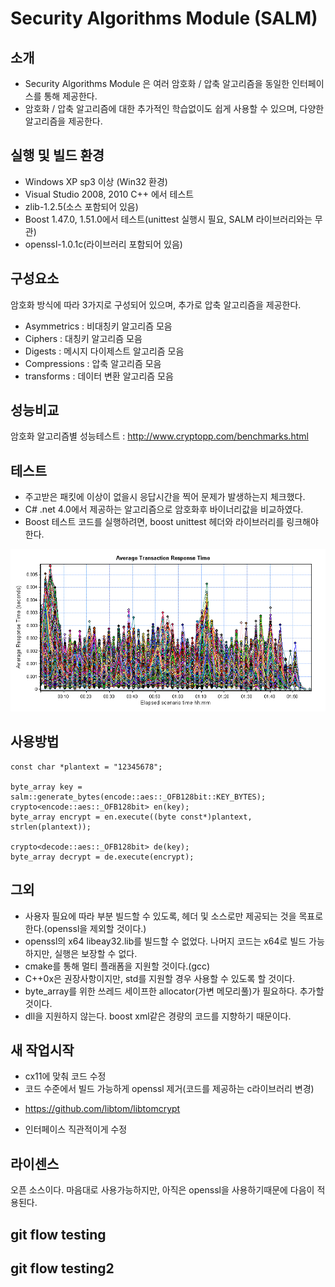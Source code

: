 # Security Algorithms Module (SALM)

## 소개

* Security Algorithms Module 은 여러 암호화 / 압축 알고리즘을 동일한 인터페이스를 통해 제공한다.
* 암호화 / 압축 알고리즘에 대한 추가적인 학습없이도 쉽게 사용할 수 있으며, 다양한 알고리즘을 제공한다.

## 실행 및 빌드 환경

* Windows XP sp3 이상 (Win32 환경)
* Visual Studio 2008, 2010 C++ 에서 테스트
* zlib-1.2.5(소스 포함되어 있음)
* Boost 1.47.0, 1.51.0에서 테스트(unittest 실행시 필요, SALM 라이브러리와는 무관)
* openssl-1.0.1c(라이브러리 포함되어 있음)

## 구성요소

암호화 방식에 따라 3가지로 구성되어 있으며, 추가로 압축 알고리즘을 제공한다.
* Asymmetrics  : 비대칭키 알고리즘 모음
* Ciphers      : 대칭키 알고리즘 모음
* Digests      : 메시지 다이제스트 알고리즘 모음
* Compressions : 압축 알고리즘 모음 
* transforms   : 데이터 변환 알고리즘 모음 

## 성능비교

암호화 알고리즘별 성능테스트 : http://www.cryptopp.com/benchmarks.html

## 테스트

* 주고받은 패킷에 이상이 없을시 응답시간을 찍어 문제가 발생하는지 체크했다.
* C# .net 4.0에서 제공하는 알고리즘으로 암호화후 바이너리값을 비교하였다.
* Boost 테스트 코드를 실행하려면, boost unittest 헤더와 라이브러리를 링크해야 한다.

![screenshot](https://github.com/ofsoul/SALM/raw/master/sosemanuk_2hour_test.png)

## 사용방법

	const char *plantext = "12345678";

	byte_array key = salm::generate_bytes(encode::aes::_OFB128bit::KEY_BYTES);
	crypto<encode::aes::_OFB128bit> en(key);
	byte_array encrypt = en.execute((byte const*)plantext, strlen(plantext));

	crypto<decode::aes::_OFB128bit> de(key);
	byte_array decrypt = de.execute(encrypt);

## 그외

* 사용자 필요에 따라 부분 빌드할 수 있도록, 헤더 및 소스로만 제공되는 것을 목표로 한다.(openssl을 제외할 것이다.)
* openssl의 x64 libeay32.lib를 빌드할 수 없었다. 나머지 코드는 x64로 빌드 가능하지만, 실행은 보장할 수 없다.
* cmake를 통해 멀티 플래폼을 지원할 것이다.(gcc)
* C++0x은 권장사항이지만, std를 지원할 경우 사용할 수 있도록 할 것이다.
* byte_array를 위한 쓰레드 세이프한 allocator(가변 메모리풀)가 필요하다. 추가할 것이다.
* dll을 지원하지 않는다. boost xml같은 경량의 코드를 지향하기 때문이다.

## 새 작업시작

* cx11에 맞춰 코드 수정
* 코드 수준에서 빌드 가능하게 openssl 제거(코드를 제공하는 c라이브러리 변경)
 - https://github.com/libtom/libtomcrypt
* 인터페이스 직관적이게 수정

## 라이센스

오픈 소스이다. 마음대로 사용가능하지만, 아직은 openssl을 사용하기때문에 다음이 적용된다.

## git flow testing
## git flow testing2